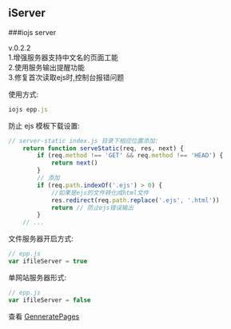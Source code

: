 ## iServer

###iojs server  

v.0.2.2  
1.增强服务器支持中文名的页面工能  
2.使用服务输出提醒功能  
3.修复首次读取ejs时,控制台报错问题   

使用方式:
```javascript
iojs epp.js
```

防止 ejs 模板下载设置:
```javascript
// server-static index.js 目录下相应位置添加:
	return function serveStatic(req, res, next) {
		if (req.method !== 'GET' && req.method !== 'HEAD') {
			return next()
		}
		// 添加
		if (req.path.indexOf('.ejs') > 0) {
			//如果是ejs的文件转化成html文件
			res.redirect(req.path.replace('.ejs', '.html'))
			return // 防止ejs错误输出
		}
	// ...
```

文件服务器开启方式:  
```javascript
// epp.js
var ifileServer = true
```

单网站服务器形式:
```javascript
// epp.js
var ifileServer = false
```


查看 [GenneratePages](https://github.com/ektx/Node/tree/master/GenneratePages)